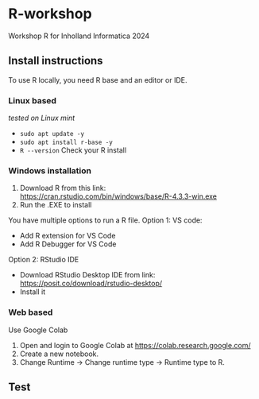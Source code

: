 # R-workshop
Workshop R for Inholland Informatica 2024

## Install instructions
To use R locally, you need R base and an editor or IDE.

### Linux based
*tested on Linux mint*
* `sudo apt update -y`
* `sudo apt install r-base -y`
* `R --version` Check your R install

### Windows installation
1. Download R from this link: https://cran.rstudio.com/bin/windows/base/R-4.3.3-win.exe
2. Run the .EXE to install

You have multiple options to run a R file.
Option 1: VS code:
- Add R extension for VS Code
- Add R Debugger for VS Code

Option 2: RStudio IDE
- Download RStudio Desktop IDE from link: https://posit.co/download/rstudio-desktop/
- Install it


### Web based
Use Google Colab
1. Open and login to Google Colab at https://colab.research.google.com/ 
2. Create a new notebook.
3. Change Runtime -> Change runtime type -> Runtime type to R.

## Test
